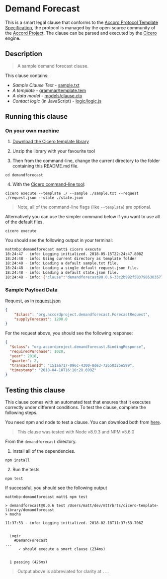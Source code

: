 
# Demand Forecast

This is a smart legal clause that conforms to the [Accord Protocol Template Specification](https://docs.google.com/document/d/1UacA_r2KGcBA2D4voDgGE8jqid-Uh4Dt09AE-shBKR0), the protocol is managed by the open-source community of the [Accord Project](https://accordproject.org). The clause can be parsed and executed by the [Cicero](https://github.com/accordproject/cicero) engine.

## Description

> A sample demand forecast clause.

This clause contains:
- *Sample Clause Text* - [sample.txt](sample.txt)
- *A template* - [grammar/template.tem](grammar/template.tem)
- *A data model* - [models/clause.cto](models/clause.cto)
- *Contact logic* (in JavaScript) - [logic/logic.js](lib/logic.js)

## Running this clause

### On your own machine

1. [Download the Cicero template library](https://github.com/accordproject/cicero-template-library/archive/master.zip)

2. Unzip the library with your favourite tool

3. Then from the command-line, change the current directory to the folder containing this README.md file.
```
cd demandforecast
```
4. With the [Cicero command-line tool](https://github.com/accordproject/cicero#installation):
```
cicero execute --template ./ --sample ./sample.txt --request ./request.json --state ./state.json
```
> Note, all of the command-line flags (like `--template`) are optional.

Alternatively you can use the simpler command below if you want to use all of the default files.
```
cicero execute
```

You should see the following output in your terminal:
```bash
mattmbp:demandforecast matt$ cicero execute
18:24:47 - info: Logging initialized. 2018-05-15T22:24:47.808Z
18:24:48 - info: Using current directory as template folder
18:24:48 - info: Loading a default sample.txt file.
18:24:48 - info: Loading a single default request.json file.
18:24:48 - info: Loading a default state.json file.
18:24:48 - info: {"clause":"demandforecast@0.0.6-33c2b992f58379853035778dff7ba160aee48558fc3462ca6252ecdab529e735","request":{"$class":"org.accordproject.demandforecast.ForecastRequest","supplyForecast":1200},"response":{"$class":"org.accordproject.demandforecast.BindingResponse","requiredPurchase":1020,"year":2018,"quarter":2,"transactionId":"d813cd90-2ac2-4491-b866-8fee4a267f74","timestamp":"2018-05-15T22:24:48.495Z"},"state":{"$class":"org.accordproject.common.ContractState","stateId":"org.accordproject.common.ContractState#1"},"emit":[]}
```

### Sample Payload Data

Request, as in [request.json](https://github.com/accordproject/cicero-template-library/blob/master/demandforecast/request.json)
```json
{
    "$class": "org.accordproject.demandforecast.ForecastRequest",
    "supplyForecast": 1200.0
}
```

For the request above, you should see the following response:
```json
{
  "$class": "org.accordproject.demandforecast.BindingResponse",
  "requiredPurchase": 1020,
  "year": 2018,
  "quarter": 2,
  "transactionId": "151aa717-096c-4300-8de3-72650325e599",
  "timestamp": "2018-04-10T16:10:28.699Z"
}
```


## Testing this clause

This clause comes with an automated test that ensures that it executes correctly under different conditions. To test the clause, complete the following steps.

You need npm and node to test a clause. You can download both from [here](https://nodejs.org/).

> This clause was tested with Node v8.9.3 and NPM v5.6.0

From the `demandforecast` directory.

1. Install all of the dependencies.
```
npm install
```

2. Run the tests
```
npm test
```
If successful, you should see the following output
```
mattmbp:demandforecast matt$ npm test

> demandforecast@0.0.6 test /Users/matt/dev/mttrbrts/cicero-template-library/demandforecast
> mocha

11:37:53 - info: Logging initialized. 2018-02-18T11:37:53.706Z


  Logic
    #DemandForecast
...
      ✓ should execute a smart clause (234ms)


  1 passing (426ms)

```
> Output above is abbreviated for clarity at `...`
